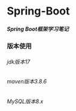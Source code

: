 # Spring-Boot
##### Spring Boot框架学习笔记
### 版本使用 
###### jdk版本17
###### maven版本3.8.6
###### MySQL版本8.x
